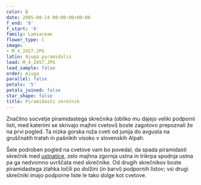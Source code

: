 ```yaml
---
color: B
date: 2005-08-14 00:00:00+00:00
f_end: '8'
f_start: '6'
family: Lamiaceae
flower_type: C
image:
- M_4_2457.JPG
latin: Ajuga pyramidalis
lead: M_4_2457.JPG
lead_sample: false
order: Ajuga
parallel: false
petals: '5'
petals_joined: false
star_shape: false
title: Piramidasti skrečnik
---
```

Značilno socvetje piramidastega skrečnika (obliko mu dajejo veliki podporni listi, med katerimi se skrivajo majhni cvetovi) boste zagotovo prepoznali že na prvi pogled. Ta nizka gorska roža cveti od junija do avgusta na gruščnatih tratah in pašnikih visoko v slovenskih Alpah.

Šele podroben pogled na cvetove vam bo povedal, da spada piramidasti skrečnik med [ustnatice](../family/lamiaceae/), zelo majhna zgornja ustna in trikrpa spodnja ustna pa ga nedvomno uvrščata med skrečnike. Od drugih skrečnikov boste piramidastega zlahka ločili po dolžini (in barvi) podpornih listov; vsi drugi skrečniki imajo podporne liste le tako dolge kot cvetove.
